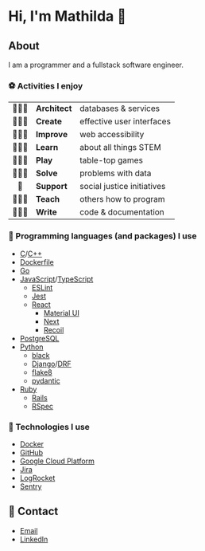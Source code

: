 # Hi, I'm Mathilda 👾

## About

I am a programmer and a fullstack software engineer.

### ⚽ Activities I enjoy

||||
|:-:|:-|:-|
|👷🏻‍♀️| **Architect** | databases & services             |
|👩🏻‍🎨| **Create**    | effective user interfaces        |
|👩🏻‍🔧| **Improve**   | web accessibility                |
|👩🏻‍🎓| **Learn**     | about all things STEM            |
|🧙🏻‍♀️| **Play**      | table-top games                  |
|👩🏻‍🔬| **Solve**     | problems with data               |
|🌱| **Support**   | social justice initiatives       |
|👩🏻‍🏫| **Teach**     | others how to program            |
|👩🏻‍💻| **Write**     | code & documentation             |

### 💽 Programming languages (and packages) I use

- [C](https://en.cppreference.com/w/c/language/)/[C++](https://en.cppreference.com/w/cpp/language/)
- [Dockerfile](https://docs.docker.com/engine/reference/builder/)
- [Go](https://go.dev/doc/)
- [JavaScript](https://developer.mozilla.org/docs/Web/JavaScript/)/[TypeScript](https://www.typescriptlang.org/docs/)
  - [ESLint](https://eslint.org/docs/user-guide/getting-started)
  - [Jest](https://jestjs.io/docs/getting-started/)
  - [React](https://reactjs.org/docs/getting-started.html)
    - [Material UI](https://mui.com/)
    - [Next](https://nextjs.org/docs/getting-started/)
    - [Recoil](https://recoiljs.org/)
- [PostgreSQL](https://www.postgresql.org/docs/)
- [Python](https://docs.python.org/)
  - [black](https://black.readthedocs.io/)
  - [Django](https://docs.djangoproject.com/)/[DRF](https://www.django-rest-framework.org/)
  - [flake8](https://flake8.pycqa.org/)
  - [pydantic](https://pydantic-docs.helpmanual.io/)
- [Ruby](https://ruby-doc.org/)
  - [Rails](https://guides.rubyonrails.org/)
  - [RSpec](https://rspec.info/documentation)

### 🧰 Technologies I use

- [Docker](https://docs.docker.com/)
- [GitHub](https://docs.github.com/)
- [Google Cloud Platform](https://cloud.google.com/docs/)
- [Jira](https://confluence.atlassian.com/jira/)
- [LogRocket](https://docs.logrocket.com/docs/)
- [Sentry](https://docs.sentry.io/)

## 🔮 Contact

- [Email](me@mathilda.dev)
- [LinkedIn](https://www.linkedin.com/in/mtilda/)
